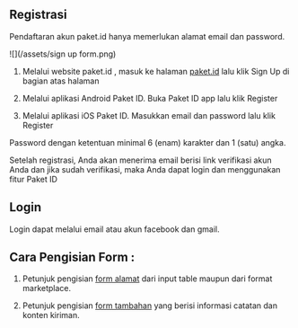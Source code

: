 ## Registrasi

Pendaftaran akun paket.id hanya memerlukan alamat email dan password.

![](/assets/sign up form.png)

1. Melalui website paket.id , masuk ke halaman [paket.id](https://paket.id) lalu klik Sign Up di bagian atas halaman

2. Melalui aplikasi Android Paket ID. Buka Paket ID app lalu klik Register

3. Melalui aplikasi iOS Paket ID. Masukkan email dan password lalu klik Register


Password dengan ketentuan minimal 6 \(enam\) karakter dan 1 \(satu\) angka.

Setelah registrasi, Anda akan menerima email berisi link verifikasi akun Anda dan jika sudah verifikasi, maka Anda dapat login dan menggunakan fitur Paket ID

## Login

Login dapat melalui email atau akun facebook dan gmail.

## Cara Pengisian Form :

1. Petunjuk pengisian [form alamat](format-alamat.md) dari input table maupun dari format marketplace.

2. Petunjuk pengisian [form tambahan](input-opsional.md) yang berisi informasi catatan dan konten kiriman.

